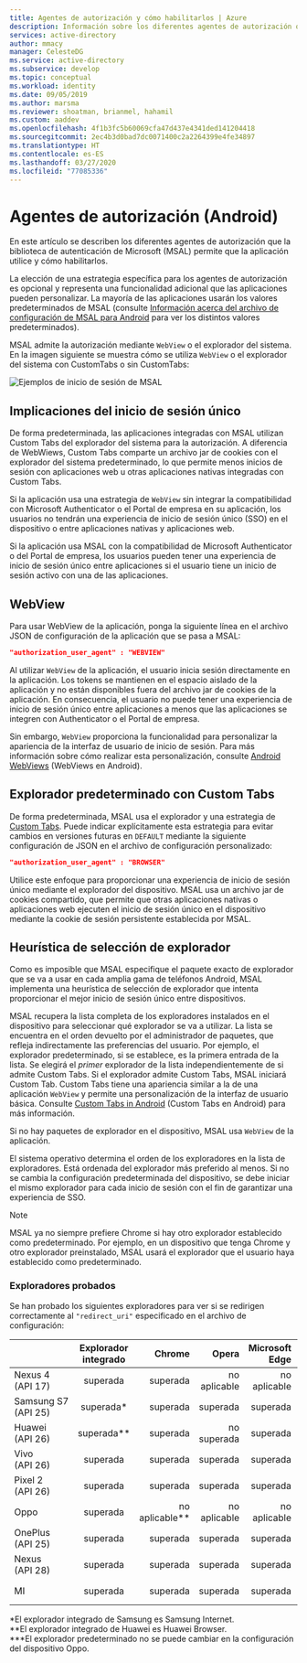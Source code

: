```yaml
---
title: Agentes de autorización y cómo habilitarlos | Azure
description: Información sobre los diferentes agentes de autorización que la biblioteca de autenticación de Microsoft (MSAL) permite que la aplicación de Android utilice y cómo habilitarlos.
services: active-directory
author: mmacy
manager: CelesteDG
ms.service: active-directory
ms.subservice: develop
ms.topic: conceptual
ms.workload: identity
ms.date: 09/05/2019
ms.author: marsma
ms.reviewer: shoatman, brianmel, hahamil
ms.custom: aaddev
ms.openlocfilehash: 4f1b3fc5b60069cfa47d437e4341ded141204418
ms.sourcegitcommit: 2ec4b3d0bad7dc0071400c2a2264399e4fe34897
ms.translationtype: HT
ms.contentlocale: es-ES
ms.lasthandoff: 03/27/2020
ms.locfileid: "77085336"
---
```

# <a name="authorization-agents-android"></a>Agentes de autorización (Android)

En este artículo se describen los diferentes agentes de autorización que la biblioteca de autenticación de Microsoft (MSAL) permite que la aplicación utilice y cómo habilitarlos.

La elección de una estrategia específica para los agentes de autorización es opcional y representa una funcionalidad adicional que las aplicaciones pueden personalizar. La mayoría de las aplicaciones usarán los valores predeterminados de MSAL (consulte [Información acerca del archivo de configuración de MSAL para Android](msal-configuration.md) para ver los distintos valores predeterminados).

MSAL admite la autorización mediante `WebView` o el explorador del sistema.  En la imagen siguiente se muestra cómo se utiliza `WebView` o el explorador del sistema con CustomTabs o sin CustomTabs:

![Ejemplos de inicio de sesión de MSAL](./media/authorization-agents/sign-in-ui.jpg)

## <a name="single-sign-in-implications"></a>Implicaciones del inicio de sesión único

De forma predeterminada, las aplicaciones integradas con MSAL utilizan Custom Tabs del explorador del sistema para la autorización. A diferencia de WebWiews, Custom Tabs comparte un archivo jar de cookies con el explorador del sistema predeterminado, lo que permite menos inicios de sesión con aplicaciones web u otras aplicaciones nativas integradas con Custom Tabs.

Si la aplicación usa una estrategia de `WebView` sin integrar la compatibilidad con Microsoft Authenticator o el Portal de empresa en su aplicación, los usuarios no tendrán una experiencia de inicio de sesión único (SSO) en el dispositivo o entre aplicaciones nativas y aplicaciones web.

Si la aplicación usa MSAL con la compatibilidad de Microsoft Authenticator o del Portal de empresa, los usuarios pueden tener una experiencia de inicio de sesión único entre aplicaciones si el usuario tiene un inicio de sesión activo con una de las aplicaciones.

## <a name="webview"></a>WebView

Para usar WebView de la aplicación, ponga la siguiente línea en el archivo JSON de configuración de la aplicación que se pasa a MSAL:

```json
"authorization_user_agent" : "WEBVIEW"
```

Al utilizar `WebView` de la aplicación, el usuario inicia sesión directamente en la aplicación. Los tokens se mantienen en el espacio aislado de la aplicación y no están disponibles fuera del archivo jar de cookies de la aplicación. En consecuencia, el usuario no puede tener una experiencia de inicio de sesión único entre aplicaciones a menos que las aplicaciones se integren con Authenticator o el Portal de empresa.

Sin embargo, `WebView` proporciona la funcionalidad para personalizar la apariencia de la interfaz de usuario de inicio de sesión. Para más información sobre cómo realizar esta personalización, consulte [Android WebViews](https://developer.android.com/reference/android/webkit/WebView) (WebViews en Android).

## <a name="default-browser-plus-custom-tabs"></a>Explorador predeterminado con Custom Tabs

De forma predeterminada, MSAL usa el explorador y una estrategia de [Custom Tabs](https://developer.chrome.com/multidevice/android/customtabs). Puede indicar explícitamente esta estrategia para evitar cambios en versiones futuras en `DEFAULT` mediante la siguiente configuración de JSON en el archivo de configuración personalizado:

```json
"authorization_user_agent" : "BROWSER"
```

Utilice este enfoque para proporcionar una experiencia de inicio de sesión único mediante el explorador del dispositivo. MSAL usa un archivo jar de cookies compartido, que permite que otras aplicaciones nativas o aplicaciones web ejecuten el inicio de sesión único en el dispositivo mediante la cookie de sesión persistente establecida por MSAL.

## <a name="browser-selection-heuristic"></a>Heurística de selección de explorador

Como es imposible que MSAL especifique el paquete exacto de explorador que se va a usar en cada amplia gama de teléfonos Android, MSAL implementa una heurística de selección de explorador que intenta proporcionar el mejor inicio de sesión único entre dispositivos.

MSAL recupera la lista completa de los exploradores instalados en el dispositivo para seleccionar qué explorador se va a utilizar. La lista se encuentra en el orden devuelto por el administrador de paquetes, que refleja indirectamente las preferencias del usuario. Por ejemplo, el explorador predeterminado, si se establece, es la primera entrada de la lista. Se elegirá el _primer_ explorador de la lista independientemente de si admite Custom Tabs. Si el explorador admite Custom Tabs, MSAL iniciará Custom Tab. Custom Tabs tiene una apariencia similar a la de una aplicación `WebView` y permite una personalización de la interfaz de usuario básica. Consulte [Custom Tabs in Android](https://developer.chrome.com/multidevice/android/customtabs) (Custom Tabs en Android) para más información.

Si no hay paquetes de explorador en el dispositivo, MSAL usa `WebView` de la aplicación.

El sistema operativo determina el orden de los exploradores en la lista de exploradores. Está ordenada del explorador más preferido al menos. Si no se cambia la configuración predeterminada del dispositivo, se debe iniciar el mismo explorador para cada inicio de sesión con el fin de garantizar una experiencia de SSO.

> [!NOTE]
> MSAL ya no siempre prefiere Chrome si hay otro explorador establecido como predeterminado. Por ejemplo, en un dispositivo que tenga Chrome y otro explorador preinstalado, MSAL usará el explorador que el usuario haya establecido como predeterminado.

### <a name="tested-browsers"></a>Exploradores probados

Se han probado los siguientes exploradores para ver si se redirigen correctamente al `"redirect_uri"` especificado en el archivo de configuración:

| | Explorador integrado | Chrome | Opera  | Microsoft Edge | Explorador UC | Firefox |
| -- |:-------------:| -----:|-----:|-----:|-----:|-----:|
| Nexus 4 (API 17) | superada | superada |no aplicable |no aplicable |no aplicable |no aplicable |
| Samsung S7 (API 25) | superada* | superada | superada | superada | no superada |superada |
| Huawei (API 26) |superada** | superada | no superada | superada | superada |superada |
| Vivo (API 26) |superada|superada|superada|superada|superada|no superada|
| Pixel 2 (API 26) |superada | superada | superada | superada | no superada |superada |
| Oppo | superada | no aplicable** |no aplicable  |no aplicable |no aplicable | no aplicable|
| OnePlus (API 25) |superada | superada | superada | superada | no superada |superada |
| Nexus (API 28) |superada | superada | superada | superada | no superada |superada |
|MI | superada | superada | superada | superada | no superada |superada |

*El explorador integrado de Samsung es Samsung Internet.  
**El explorador integrado de Huawei es Huawei Browser.  
***El explorador predeterminado no se puede cambiar en la configuración del dispositivo Oppo.
